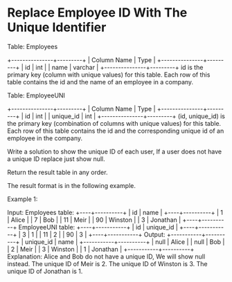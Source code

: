 # Replace Employee ID With The Unique Identifier

Table: Employees

+---------------+---------+
| Column Name | Type |
+---------------+---------+
| id | int |
| name | varchar |
+---------------+---------+
id is the primary key (column with unique values) for this table.
Each row of this table contains the id and the name of an employee in a company.

Table: EmployeeUNI

+---------------+---------+
| Column Name | Type |
+---------------+---------+
| id | int |
| unique_id | int |
+---------------+---------+
(id, unique_id) is the primary key (combination of columns with unique values) for this table.
Each row of this table contains the id and the corresponding unique id of an employee in the company.

Write a solution to show the unique ID of each user, If a user does not have a unique ID replace just show null.

Return the result table in any order.

The result format is in the following example.

Example 1:

Input:
Employees table:
+----+----------+
| id | name |
+----+----------+
| 1 | Alice |
| 7 | Bob |
| 11 | Meir |
| 90 | Winston |
| 3 | Jonathan |
+----+----------+
EmployeeUNI table:
+----+-----------+
| id | unique_id |
+----+-----------+
| 3 | 1 |
| 11 | 2 |
| 90 | 3 |
+----+-----------+
Output:
+-----------+----------+
| unique_id | name |
+-----------+----------+
| null | Alice |
| null | Bob |
| 2 | Meir |
| 3 | Winston |
| 1 | Jonathan |
+-----------+----------+
Explanation:
Alice and Bob do not have a unique ID, We will show null instead.
The unique ID of Meir is 2.
The unique ID of Winston is 3.
The unique ID of Jonathan is 1.
